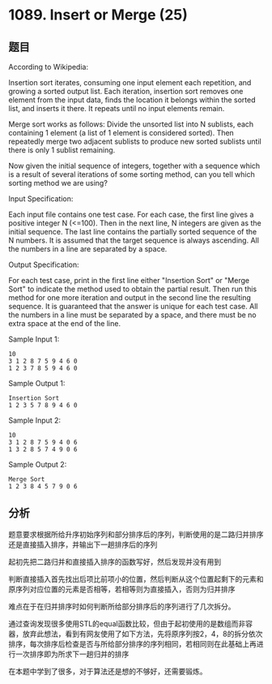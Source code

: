 # 1089. Insert or Merge (25)

## 题目

According to Wikipedia:

Insertion sort iterates, consuming one input element each repetition, and growing a sorted output list. Each iteration, insertion sort removes one element from the input data, finds the location it belongs within the sorted list, and inserts it there. It repeats until no input elements remain.

Merge sort works as follows: Divide the unsorted list into N sublists, each containing 1 element (a list of 1 element is considered sorted). Then repeatedly merge two adjacent sublists to produce new sorted sublists until there is only 1 sublist remaining.

Now given the initial sequence of integers, together with a sequence which is a result of several iterations of some sorting method, can you tell which sorting method we are using?

Input Specification:

Each input file contains one test case. For each case, the first line gives a positive integer N (<=100). Then in the next line, N integers are given as the initial sequence. The last line contains the partially sorted sequence of the N numbers. It is assumed that the target sequence is always ascending. All the numbers in a line are separated by a space.

Output Specification:

For each test case, print in the first line either "Insertion Sort" or "Merge Sort" to indicate the method used to obtain the partial result. Then run this method for one more iteration and output in the second line the resulting sequence. It is guaranteed that the answer is unique for each test case. All the numbers in a line must be separated by a space, and there must be no extra space at the end of the line.

Sample Input 1:

```
10
3 1 2 8 7 5 9 4 6 0
1 2 3 7 8 5 9 4 6 0
```
Sample Output 1:

```
Insertion Sort
1 2 3 5 7 8 9 4 6 0
```
Sample Input 2:

```
10
3 1 2 8 7 5 9 4 0 6
1 3 2 8 5 7 4 9 0 6
```
Sample Output 2:

```
Merge Sort
1 2 3 8 4 5 7 9 0 6
```
## 分析

题意要求根据所给升序初始序列和部分排序后的序列，判断使用的是二路归并排序还是直接插入排序，并输出下一趟排序后的序列

起初先把二路归并和直接插入排序的函数写好，然后发现并没有用到

判断直接插入首先找出后项比前项小的位置，然后判断从这个位置起剩下的元素和原序列对应位置的元素是否相等，若相等则为直接插入，否则为归并排序

难点在于在归并排序时如何判断所给部分排序后的序列进行了几次拆分。

通过查询发现很多使用STL的equal函数比较，但由于起初使用的是数组而非容器，放弃此想法，看到有网友使用了如下方法，先将原序列按2，4，8的拆分依次排序，每次排序后检查是否与所给部分排序的序列相同，若相同则在此基础上再进行一次排序即为所求下一趟归并的排序

在本题中学到了很多，对于算法还是想的不够好，还需要锻炼。
